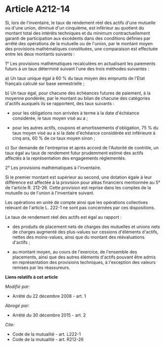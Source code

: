 # Article A212-14

Si, lors de l'inventaire, le taux de rendement réel des actifs d'une mutuelle ou d'une union, diminué d'un cinquième, est
inférieur au quotient du montant total des intérêts techniques et du minimum contractuellement garanti de participation aux
excédents dans des conditions définies par arrêté des opérations de la mutuelle ou de l'union, par le montant moyen des
provisions mathématiques constituées, une comparaison est effectuée entre les deux montants suivants : 

1° Les provisions mathématiques recalculées en actualisant les paiements futurs à un taux déterminé suivant l'une des trois
méthodes suivantes : 

a) Un taux unique égal à 60 % du taux moyen des emprunts de l'Etat français calculé sur base semestrielle ; 

b) Un taux égal, pour chacune des échéances futures de paiement, à la moyenne pondérée, par le montant au bilan de chacune
des catégories d'actifs auxquels ils se rapportent, des taux suivants :

- pour les obligations non arrivées à terme à la date d'échéance considérée, le taux moyen visé au a ;

- pour les autres actifs, coupons et amortissements d'obligation, 75 % du taux moyen visé au a si la date d'échéance
considérée est inférieure à cinq ans, 60 % de ce taux moyen sinon ; 

c) Sur demande de l'entreprise et après accord de l'Autorité de contrôle, un taux égal au taux de rendement futur prudemment
estimé des actifs affectés à la représentation des engagements réglementés. 

2° Les provisions mathématiques à l'inventaire. 

Si le premier montant est supérieur au second, une dotation égale à leur différence est affectée à la provision pour aléas
financiers mentionnée au 5° de l'article R. 212-26. Cette provision est reprise dans les comptes de la mutuelle ou de l'union
à l'inventaire suivant. 

Les opérations en unité de compte ainsi que les opérations collectives relevant de l'article L. 222-1 ne sont pas concernées
par ces dispositions. 

Le taux de rendement réel des actifs est égal au rapport :

- des produits de placement nets de charges des mutuelles et unions nets de charges augmenté des plus-values sur cessions
d'éléments d'actifs, nettes des moins-values, ainsi que du montant des réévaluations d'actifs ;

- au montant moyen, au cours de l'exercice, de l'ensemble des placements, ainsi que des autres éléments d'actifs pouvant être
admis en représentation des provisions techniques, à l'exception des valeurs remises par les réassureurs.

**Liens relatifs à cet article**

_Modifié par_:

  - Arrêté du 22 décembre 2008 - art. 1

_Abrogé par_:

  - Arrêté du 30 décembre 2015 - art. 2

_Cite_:

  - Code de la mutualité - art. L222-1
  - Code de la mutualité - art. R212-26
